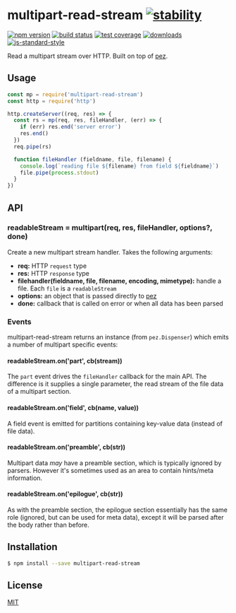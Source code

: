 # multipart-read-stream [![stability][0]][1]
[![npm version][2]][3] [![build status][4]][5] [![test coverage][6]][7]
[![downloads][8]][9] [![js-standard-style][10]][11]

Read a multipart stream over HTTP. Built on top of [pez][pez].

## Usage
```js
const mp = require('multipart-read-stream')
const http = require('http')

http.createServer((req, res) => {
  const rs = mp(req, res, fileHandler, (err) => {
    if (err) res.end('server error')
    res.end()
  })
  req.pipe(rs)

  function fileHandler (fieldname, file, filename) {
    console.log(`reading file ${filename} from field ${fieldname}`)
    file.pipe(process.stdout)
  }
})
```

## API
### readableStream = multipart(req, res, fileHandler, options?, done)
Create a new multipart stream handler. Takes the following arguments:
- __req:__ HTTP `request` type
- __res:__ HTTP `response` type
- __filehandler(fieldname, file, filename, encoding, mimetype):__ handle a
  file. Each `file` is a `readableStream`
- __options:__ an object that is passed directly to [pez][pez]
- __done:__ callback that is called on error or when all data has been parsed

### Events

multipart-read-stream returns an instance (from `pez.Dispenser`) which 
emits a number of multipart specific events:

#### readableStream.on('part', cb(stream))

The `part` event drives the `fileHandler` callback for the main API. 
The difference is it supplies a single parameter, the read stream of the
file data of a multipart section.

#### readableStream.on('field', cb(name, value))

A field event is emitted for partitions containing key-value data 
(instead of file data).

#### readableStream.on('preamble', cb(str))

Multipart data *may* have a preamble section, which is typically
ignored by parsers. However it's sometimes used as an area to 
contain hints/meta information.

#### readableStream.on('epilogue', cb(str))

As with the preamble section, the epilogue section essentially
has the same role (ignored, but can be used for meta data), except
it will be parsed after the body rather than before.

## Installation
```sh
$ npm install --save multipart-read-stream
```

## License
[MIT](https://tldrlegal.com/license/mit-license)

[0]: https://img.shields.io/badge/stability-experimental-orange.svg?style=flat-square
[1]: https://nodejs.org/api/documentation.html#documentation_stability_index
[2]: https://img.shields.io/npm/v/multipart-read-stream.svg?style=flat-square
[3]: https://npmjs.org/package/multipart-read-stream
[4]: https://img.shields.io/travis/yoshuawuyts/multipart-read-stream/master.svg?style=flat-square
[5]: https://travis-ci.org/yoshuawuyts/multipart-read-stream
[6]: https://img.shields.io/codecov/c/github/yoshuawuyts/multipart-read-stream/master.svg?style=flat-square
[7]: https://codecov.io/github/yoshuawuyts/multipart-read-stream
[8]: http://img.shields.io/npm/dm/multipart-read-stream.svg?style=flat-square
[9]: https://npmjs.org/package/multipart-read-stream
[10]: https://img.shields.io/badge/code%20style-standard-brightgreen.svg?style=flat-square
[11]: https://github.com/feross/standard
[pez]: https://github.com/hapijs/pez
